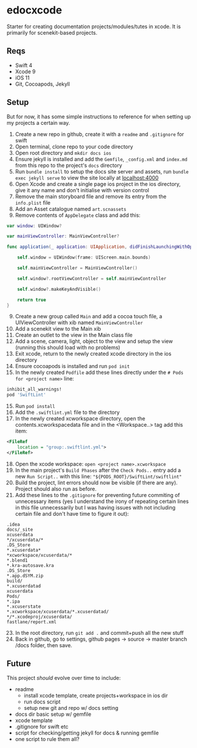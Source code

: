 # edocxcode

Starter for creating documentation projects/modules/tutes in xcode. It is primarily for scenekit-based projects.


## Reqs

- Swift 4
- Xcode 9
- iOS 11
- Git, Cocoapods, Jekyll


## Setup

But for now, it has some simple instructions to reference for when setting up my projects a certain way.

1. Create a new repo in github, create it with a `readme` and `.gitignore` for swift
2. Open terminal, clone repo to your code directory
3. Open root directory and `mkdir docs ios`
4. Ensure jekyll is installed and add the `Gemfile`, `_config.xml` and `index.md` from this repo to the project's `docs` directory
4. Run `bundle install` to setup the docs site server and assets, run `bundle exec jekyll serve` to view the site locally at [localhost:4000](http://localhost:4000/)
5. Open Xcode and create a single page ios project in the ios directory, give it any name and don't initialise with version control
6. Remove the main storyboard file and remove its entry from the `info.plist` file
7. Add an Asset catalogue named `art.scnassets`
8. Remove contents of `AppDelegate` class and add this:
```swift
var window: UIWindow?

var mainViewController: MainViewController?

func application(_ application: UIApplication, didFinishLaunchingWithOptions launchOptions: [UIApplicationLaunchOptionsKey: Any]?) -> Bool {

    self.window = UIWindow(frame: UIScreen.main.bounds)

    self.mainViewController = MainViewController()

    self.window?.rootViewController = self.mainViewController

    self.window?.makeKeyAndVisible()

    return true
}
```
9. Create a new group called `Main` and add a cocoa touch file, a UIViewController with xib named `MainViewController`
10. Add a scenekit view to the Main xib
11. Create an outlet to the view in the Main class file
12. Add a scene, camera, light, object to the view and setup the view (running this should load with no problems)
13. Exit xcode, return to the newly created xcode directory in the ios directory
14. Ensure cocoapods is installed and run `pod init`
15. In the newly created `Podfile` add these lines directly under the `# Pods for <project name>` line:
```ruby
inhibit_all_warnings!
pod 'SwiftLint'
```
15. Run `pod install`
16. Add the `.swiftlint.yml` file to the directory
17. In the newly created xcworkspace directory, open the contents.xcworkspacedata file and in the <Workspace..> tag add this item:
```xml
<FileRef
    location = "group:.swiftlint.yml">
</FileRef>
```
18. Open the xcode workspace: `open <project name>.xcworkspace`
19. In the main project's `Build Phases` after the `Check Pods..` entry add a new `Run Script..` with this line: `"${PODS_ROOT}/SwiftLint/swiftlint"`
20. Build the project, lint errors should now be visible (if there are any). Project should also run as before.
22. Add these lines to the `.gitignore` for preventing future commiting of unnecessary items (yes I understand the irony of repeating certain lines in this file unnecessarily but I was having issues with not including certain file and don't have time to figure it out):
```
.idea
docs/_site
xcuserdata
*/xcuserdata/*
.DS_Store
*.xcuserdata*
*xcworkspace/xcuserdata/*
*.blend1
*.kra-autosave.kra
.DS_Store
*.app.dSYM.zip
build/
*.xcuserdatad
xcuserdata
Pods/
*.ipa
*.xcuserstate
*.xcworkspace/xcuserdata/*.xcuserdatad/
*/*.xcodeproj/xcuserdata/
fastlane/report.xml
```
23. In the root directory, run `git add .` and commit+push all the new stuff
24. Back in github, go to settings, github pages -> source -> master branch /docs folder, then save.


## Future

This project _should_ evolve over time to include:

- readme
    - install xcode template, create projects+workspace in ios dir
    - run docs script
    - setup new git and repo w/ docs setting
- docs dir basic setup w/ gemfile
- xcode template
- .gitignore for swift etc
- script for checking/getting jekyll for docs & running gemfile
- one script to rule them all?
